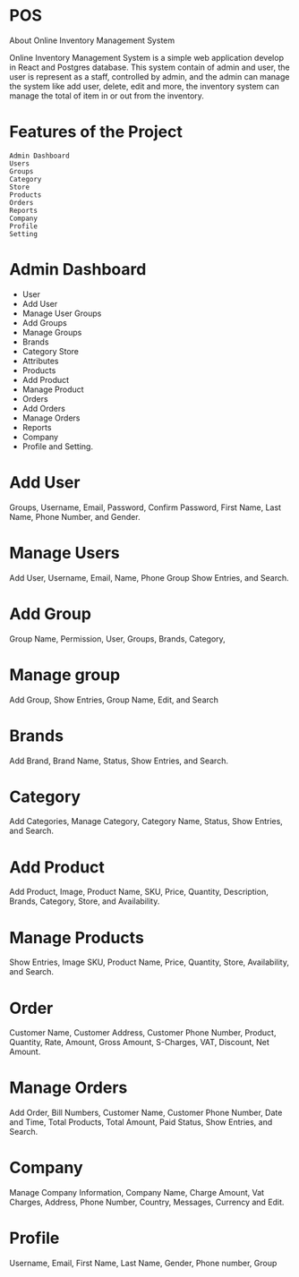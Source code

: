 # POS
About Online Inventory Management System

Online Inventory Management System is a simple web application develop in React and Postgres database. This system contain of admin and user, the user is represent as a staff, controlled by admin, and the admin can manage the system like add user, delete, edit and more, the inventory system can manage the total of item in or out from the inventory.

# Features of the Project

    Admin Dashboard
    Users
    Groups
    Category
    Store
    Products
    Orders
    Reports
    Company
    Profile
    Setting
    
# Admin Dashboard

- User
- Add User 
- Manage User Groups
- Add Groups 
- Manage Groups
- Brands
- Category Store
- Attributes 
- Products 
- Add Product 
- Manage Product
- Orders 
- Add Orders
- Manage Orders 
- Reports 
- Company
- Profile and Setting.

# Add User

Groups, Username, Email, Password, Confirm Password, First Name, Last Name, Phone Number, and Gender.

# Manage Users

Add User, Username, Email, Name, Phone Group Show Entries, and Search.

# Add Group

Group Name, Permission, User, Groups, Brands, Category,

# Manage group

Add Group, Show Entries, Group Name, Edit, and Search

# Brands

Add Brand, Brand Name, Status, Show Entries, and Search.

# Category

Add Categories, Manage Category, Category Name, Status, Show Entries, and Search.

# Add Product

Add Product, Image, Product Name, SKU, Price, Quantity, Description, Brands, Category, Store, and Availability.

# Manage Products

Show Entries, Image SKU, Product Name, Price, Quantity, Store, Availability, and Search.

# Order
Customer Name, Customer Address, Customer Phone Number, Product, Quantity, Rate, Amount, Gross Amount, S-Charges, VAT, Discount, Net Amount.

# Manage Orders

Add Order, Bill Numbers, Customer Name, Customer Phone Number, Date and Time, Total Products, Total Amount, Paid Status, Show Entries, and Search.

# Company

Manage Company Information, Company Name, Charge Amount, Vat Charges, Address, Phone Number, Country, Messages, Currency and Edit.

# Profile

Username, Email, First Name, Last Name, Gender, Phone number, Group
